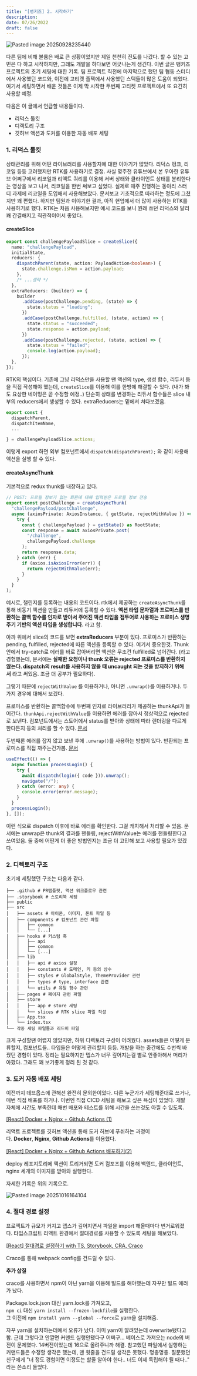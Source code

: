 ```yaml
---
title: "[뱅키즈] 2. 시작하기"
description:
date: 07/26/2022
draft: false
---
```

![Pasted image 20250928235440](https://obsidian-content-assets.s3.ap-southeast-2.amazonaws.com/2025/10/16/Pasted%20image%2020250928235440.png)

다른 팀에 비해 볼륨은 배로 큰 상황이었지만 제일 천천히 진도를 나갔다. 할 수 있는 고민은 다 하고 시작하지만, 그래도 개발을 하다보면 어긋나는게 생긴다. 이번 글은 뱅키즈 프로젝트의 초기 세팅에 대한 기록. 팀 프로젝트 직전에 마지막으로 했던 팀 협동 스터디에서 사용했던 코드와, 이전에 고티켓 플젝에서 사용했던 스택들이 많은 도움이 되었다. 여기서 세팅하면서 배운 것들은 이제 막 시작한 두번째 고티켓 프로젝트에서 또 요긴히 사용할 예정.

다음은 이 글에서 언급할 내용들이다.

- 리덕스 툴킷
- 디렉토리 구조
- 깃허브 액션과 도커를 이용한 자동 배포 세팅

### 1. 리덕스 툴킷

상태관리를 위해 어떤 라이브러리를 사용할지에 대한 이야기가 많았다. 리덕스 떵크, 리코일 등등 고려했지만 RTK를 사용하기로 결정. 사실 몇주전 유튜브에서 본 우아한 유튜브 어쩌구에서 리코일과 리액트 쿼리를 이용해 서버 상태와 클라이언트 상태를 분리한다는 영상을 보고 나서, 리코일을 한번 써보고 싶었다. 실제로 매주 진행하는 동아리 스터디 과제에 리코일을 도입해서 사용해보았다. 문서보고 기초적으로 따라하는 정도에 그쳤지만 꽤 편했다. 하지만 팀원과 이야기한 결과, 아직 현업에서 더 많이 사용하는 RTK를 사용하기로 했다. RTK는 처음 사용해보지만 예시 코드를 보니 원래 쓰던 리덕스와 달리 꽤 간결해지고 직관적이어서 좋았다.

#### createSlice

```typescript
export const challengePayloadSlice = createSlice({
  name: "challengePayload",
  initialState,
  reducers: {
    dispatchParent(state, action: PayloadAction<boolean>) {
      state.challenge.isMom = action.payload;
    },
    /* ...생략 */
  },
  extraReducers: (builder) => {
    builder
      .addCase(postChallenge.pending, (state) => {
        state.status = "loading";
      })
      .addCase(postChallenge.fulfilled, (state, action) => {
        state.status = "succeeded";
        state.response = action.payload;
      })
      .addCase(postChallenge.rejected, (state, action) => {
        state.status = "failed";
        console.log(action.payload);
      });
  },
});
```

RTK의 핵심이다. 기존에 그냥 리덕스만을 사용할 땐 액션의 type, 생성 함수, 리듀서 등을 직접 작성해야 했는데, `createSlice`를 이용해 이를 한방에 해결할 수 있다. (내가 봐도 요상한 네이밍은 곧 수정할 예정..) 단순히 상태를 변경하는 리듀서 함수들은 slice 내부의 reducers에서 생성할 수 있다. extraReducers는 밑에서 쳐다보겠음.

```typescript
export const {
  dispatchParent,
  dispatchItemName,
  ...

} = challengePayloadSlice.actions;
```

이렇게 export 하면 외부 컴포넌트에서 `dispatch(dispatchParent);` 와 같이 사용해 액션을 실행 할 수 있다.

#### createAsyncThunk

기본적으로 redux thunk를 내장하고 있다.

```typescript
// POST: 프로필 정보가 없는 회원에 대해 입력받은 프로필 정보 전송
export const postChallenge = createAsyncThunk(
  "challengePayload/postChallenge",
  async (axiosPrivate: AxiosInstance, { getState, rejectWithValue }) => {
    try {
      const { challengePayload } = getState() as RootState;
      const response = await axiosPrivate.post(
        "/challenge",
        challengePayload.challenge
      );
      return response.data;
    } catch (err) {
      if (axios.isAxiosError(err)) {
        return rejectWithValue(err);
      }
    }
  }
);
```

예시로, 챌린지를 등록하는 내용의 코드이다. rtk에서 제공하는 `createAsyncThunk`를 통해 비동기 액션을 만들고 리듀서에 등록할 수 있다. **액션 타입 문자열과 프로미스를 반환하는 콜백 함수를 인자로 받아서 주어진 액션 타입을 접두어로 사용하는 프로미스 생명 주기 기반의 액션 타입을 생성합니다.** 라고 함.

아까 위에서 slice의 코드를 보면 **extraReducers** 부분이 있다. 프로미스가 반환하는 pending, fulfilled, rejected에 따른 액션을 등록할 수 있다. 여기서 중요한것. Thunk 안에서 try-catch로 에러를 바로 잡아버리면 액션은 무조건 fulfilled로 넘어간다. (라고 경험했는데, 문서에는 **실패한 요청이나 thunk 오류는 rejected 프로미스를 반환하지 않는다. dispatch의 result를 사용하지 않을 때 uncaught 되는 것을 방지하기 위해서** 라고 써있음. 조금 더 공부가 필요하다).

그렇기 때문에 `rejectWithValue` 를 이용하거나, 아니면 `.unwrap()`를 이용하거나. 두가지 경우에 대해서 보겠다.

프로미스를 반환하는 콜백함수에 두번째 인자로 라이브러리가 제공하는 thunkApi가 들어간다. `thunkApi.rejectWithValue`를 이용하면 에러를 잡아서 정상적으로 rejected로 보낸다. 컴포넌트에서는 스토어에서 status를 받아와 상태에 따라 렌더링을 다르게 한다든지 등의 처리를 할 수 있다. [문서](https://redux-toolkit.js.org/api/createAsyncThunk#handling-thunk-errors)

두번째론 에러를 잡지 않고 보낸 후에 `.unwrap()`를 사용하는 방법이 있다. 반환되는 프로미스를 직접 까주는건가봄. [문서](https://redux-toolkit.js.org/api/createAsyncThunk#unwrapping-result-actions)

```typescript
useEffect(() => {
  async function processLogin() {
    try {
      await dispatch(login({ code })).unwrap();
      navigate("/");
    } catch (error: any) {
      console.error(error.message);
    }
  }
  processLogin();
}, []);
```

이런 식으로 dispatch 이후에 바로 에러를 확인한다. 그걸 캐치해서 처리할 수 있음. 문서에는 unwrap은 thunk의 결과를 핸들링, rejectWithValue는 에러를 핸들링한다고 쓰여있음. 둘 중에 어떤게 더 좋은 방법인지는 조금 더 고민해 보고 사용할 필요가 있겠다.

### 2. 디렉토리 구조

초기에 세팅했던 구조는 다음과 같다.

```crystal
├── .github # PR탬플릿, 액션 워크플로우 관련
├── .storybook # 스토리북 세팅
├── public
├── src
│   ├── assets # 아이콘, 이미지, 폰트 파일 등
│   ├── components # 컴포넌트 관련 파일
│   │   ├── common
│   │   └── [...]
│   ├── hooks # 커스텀 훅
│   │   ├── api
│   │   ├── common
│   │   └── [...]
│   ├── lib
│   │   ├── api # axios 설정
│   │   ├── constants # 도메인, 키 등의 상수
│   │   ├── styles # GlobalStyle, ThemeProvider 관련
│   │   ├── types # type, interface 관련
│   │   └── utils # 유틸 함수 관련
│   ├── pages # 페이지 관련 파일
│   ├── store
│   │   ├── app # store 세팅
│   │   └── slices # RTK slice 파일 작성
│   ├── App.tsx
│   └── index.tsx
└── 각종 세팅 파일들과 리드미 파일
```

크게 구성할땐 어렵지 않았지만, 하위 디렉토리 구성이 어려웠다. assets들은 어떻게 분류할지, 컴포넌트들.. 타입들은 어떻게 관리할지 등등. 개발을 하는 중간에도 수번씩 바꿨던 경험이 있다. 정리는 필요하지만 뎁스가 너무 깊어지는걸 별로 안좋아해서 머리가 아팠다. 그래도 꽤 보기좋게 정리 된 것 같다.

### 3. 도커 자동 배포 세팅

이전까지 데브옵스에 관해선 완전히 문외한이었다. 다른 누군가가 세팅해준대로 쓰거나, 매번 직접 배포를 하거나. 이번엔 직접 CICD 세팅을 해보고 싶은 욕심이 있었다. 개발 자체에 시간도 부족한데 매번 배포와 테스트를 위해 시간을 쓰는것도 아낄 수 있도록.

[\[React\] Docker + Nginx + Github Actions (1)](https://9yujin.tistory.com/47)

리액트 프로젝트를 깃허브 액션을 통해 도커 허브에 푸쉬하는 과정이다. **Docker**, **Nginx**, **Github Actions**를 이용했다.

[\[React\] Docker + Nginx + Github Actions 배포하기(2)](https://9yujin.tistory.com/49)


deploy 레포지토리에 액션이 트리거되면 도커 컴포즈를 이용해 백엔드, 클라이언트, nginx 세개의 이미지를 받아와 실행한다.

자세한 기록은 위의 기록으로.

![Pasted image 20251016164104](https://obsidian-content-assets.s3.ap-southeast-2.amazonaws.com/2025/10/16/Pasted%20image%2020251016164104.png "장장 10트만에 성공")


### 4. 절대 경로 설정

프로젝트가 규모가 커지고 뎁스가 깊어지면서 파일을 import 해올때마다 번거로워졌다. 타입스크립트 리액트 환경에서 절대경로를 사용할 수 있도록 세팅을 해보았다.

[[React] 절대경로 설정하기 with TS, Storybook, CRA, Craco](https://9yujin.tistory.com/50)

Craco를 통해 webpack config를 건드릴 수 있다.


**추가 삽질**

craco를 사용하면서 npm이 아닌 yarn을 이용해 빌드를 해야했는데 자꾸만 빌드 에러가 났다.

Package.lock.json 대신 yarn.lock를 가져오고,  
`npm ci` 대신 `yarn install --frozen-lockfile`을 실행한다.  
그 이전에 `npm install yarn --global --force`로 yarn을 설치해줌.

자꾸 yarn을 설치하는데에서 오류가 났다. 이미 yarn이 깔려있는데 overwrite됐다고 함. 근데 그렇다고 안깔면 커맨드 실행안됐다구 어쩌구... 베이스로 가져오는 node의 버전이 문제였다. 14버전이었는데 16으로 올려주니까 해결. 참고했던 파일에서 실행하는 커맨드들은 수정할 생각은 했는데, 맨 윗줄을 건드릴 생각은 못했다. 멍충멍충. 질문했던 친구에게 "너 정도 경험이면 이정도는 할줄 알아야 한다.. 너도 이제 독립해야 될 때다.." 라는 쓴소리 들었다.
